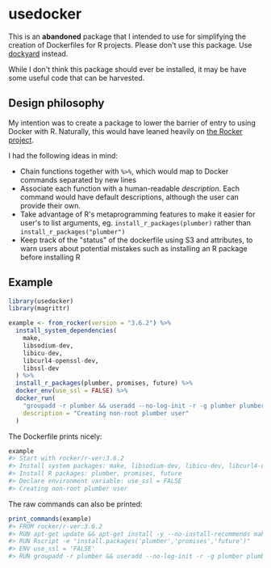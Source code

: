 
# usedocker

This is an **abandoned** package that I intended to use for simplifying the creation of Dockerfiles for R projects. Please don't use this package. Use [dockyard](https://github.com/thebioengineer/dockyard) instead.

While I don't think this package should ever be installed, it may be have some useful code that can be harvested.

## Design philosophy

My intention was to create a package to lower the barrier of entry to using Docker with R. Naturally, this would have leaned heavily on [the Rocker project](https://www.rocker-project.org/).

I had the following ideas in mind:

* Chain functions together with `%>%`, which would map to Docker commands separated by new lines
* Associate each function with a human-readable _description_. Each command would have default descriptions, although the user can provide their own.
* Take advantage of R's metaprogramming features to make it easier for user's to list arguments, eg. `install_r_packages(plumber)` rather than `install_r_packages("plumber")`
* Keep track of the "status" of the dockerfile using S3 and attributes, to warn users about potential mistakes such as installing an R package before installing R

## Example

``` r
library(usedocker)
library(magrittr)

example <- from_rocker(version = "3.6.2") %>% 
  install_system_dependencies(
    make,
  	libsodium-dev,
  	libicu-dev,
  	libcurl4-openssl-dev,
  	libssl-dev
  ) %>% 
  install_r_packages(plumber, promises, future) %>% 
  docker_env(use_ssl = FALSE) %>% 
  docker_run(
    "groupadd -r plumber && useradd --no-log-init -r -g plumber plumber",
    description = "Creating non-root plumber user"
  )
```

The Dockerfile prints nicely:

``` r
example
#> Start with rocker/r-ver:3.6.2 
#> Install system packages: make, libsodium-dev, libicu-dev, libcurl4-openssl-dev, libssl-dev 
#> Install R packages: plumber, promises, future 
#> Declare environment variable: use_ssl = FALSE 
#> Creating non-root plumber user
```

The raw commands can also be printed:

``` r
print_commands(example)
#> FROM rocker/r-ver:3.6.2 
#> RUN apt-get update && apt-get install -y --no-install-recommends make libsodium-dev libicu-dev libcurl4-openssl-dev libssl-dev 
#> RUN Rscript -e "install.packages('plumber','promises','future')" 
#> ENV use_ssl = 'FALSE' 
#> RUN groupadd -r plumber && useradd --no-log-init -r -g plumber plumber
```
